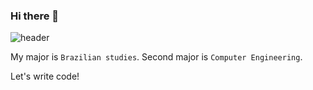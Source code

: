 ### Hi there 👋

![header](https://capsule-render.vercel.app/api?type=wave&color=auto&height=300&section=header&text=Welcome%20to%20my%20SandBox%20&fontSize=20)

My major is `Brazilian studies`. Second major is `Computer Engineering`.

Let's write code!



<!--
**CosmicSandBox/CosmicSandBox** is a ✨ _special_ ✨ repository because its `README.md` (this file) appears on your GitHub profile.

Here are some ideas to get you started:

- 🔭 I’m currently working on ...
- 🌱 I’m currently learning ...
- 👯 I’m looking to collaborate on ...
- 🤔 I’m looking for help with ...
- 💬 Ask me about ...
- 📫 How to reach me: ...
- 😄 Pronouns: ...
- ⚡ Fun fact: ...
-->
